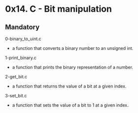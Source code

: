 # 0x14. C - Bit manipulation

## Mandatory

0-binary_to_uint.c

- a function that converts a binary number to an unsigned int.

1-print_binary.c

- a function that prints the binary representation of a number.

2-get_bit.c

- a function that returns the value of a bit at a given index.

3-set_bit.c

- a function that sets the value of a bit to 1 at a given index.
